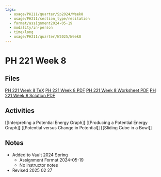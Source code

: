 ```yaml
---
tags:
  - usage/PH211/quarter/Sp2024/Week8
  - usage/PH211/section_type/recitation
  - format/assignment2024-05-19
  - modality/in-person
  - time/long
  - usage/PH211/quarter/W2025/Week8
---
```

# PH 221 Week 8
## Files
[PH 221 Week 8 TeX](PH_221_Week_8.tex)
[PH 221 Week 8 PDF](PH_221_Week_8.pdf)
[PH 221 Week 8 Worksheet PDF](PH_221_Week_8-Worksheet.pdf)
[PH 221 Week 8 Solution PDF](PH_221_Week_8-Solution.pdf)
## Activities
[[Interpreting a Potential Energy Graph]]
[[Producing a Potential Energy Graph]]
[[Potential versus Change in Potential]]
[[Sliding Cube in a Bowl]]
## Notes
* Added to Vault 2024 Spring
	* Assignment Format 2024-05-19
	* No instructor notes
* Revised 2025 02 27